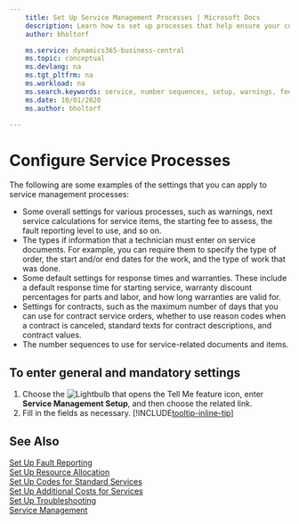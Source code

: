 ```yaml
---
    title: Set Up Service Management Processes | Microsoft Docs
    description: Learn how to set up processes that help ensure your customers are satisfied with your customer service.
    author: bholtorf

    ms.service: dynamics365-business-central
    ms.topic: conceptual
    ms.devlang: na
    ms.tgt_pltfrm: na
    ms.workload: na
    ms.search.keywords: service, number sequences, setup, warnings, fee, contracts, warranties
    ms.date: 10/01/2020
    ms.author: bholtorf

---
```

# Configure Service Processes
The following are some examples of the settings that you can apply to service management processes:  
  
* Some overall settings for various processes, such as warnings, next service calculations for service items, the starting fee to assess, the fault reporting level to use, and so on.  
* The types if information that a technician must enter on service documents. For example, you can require them to specify the type of order, the start and/or end dates for the work, and the type of work that was done.  
* Some default settings for response times and warranties. These include a default response time for starting service, warranty discount percentages for parts and labor, and how long warranties are valid for.  
* Settings for contracts, such as the maximum number of days that you can use for contract service orders, whether to use reason codes when a contract is canceled, standard texts for contract descriptions, and contract values.  
* The number sequences to use for service-related documents and items.  

## To enter general and mandatory settings
1. Choose the ![Lightbulb that opens the Tell Me feature](media/ui-search/search_small.png "Tell me what you want to do") icon, enter **Service Management Setup**, and then choose the related link.
2. Fill in the fields as necessary. [!INCLUDE[tooltip-inline-tip](includes/tooltip-inline-tip_md.md)]  

## See Also  
[Set Up Fault Reporting](service-how-setup-fault-reporting.md)  
[Set Up Resource Allocation](service-how-setup-resource-allocation.md)  
[Set Up Codes for Standard Services](service-how-setup-service-coding.md)  
[Set Up Additional Costs for Services](service-how-setup-service-costs-pricing.md)  
[Set Up Troubleshooting](service-how-setup-troubleshooting.md)  
[Service Management](service-service.md)  
